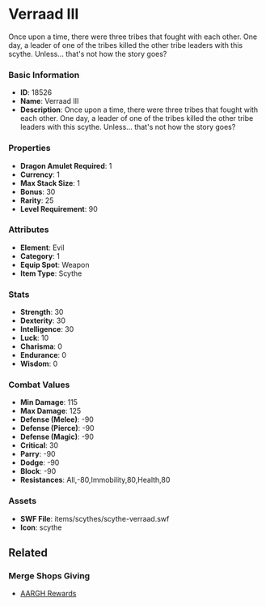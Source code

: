 # Verraad III

Once upon a time, there were three tribes that fought with each other. One day, a leader of one of the tribes killed the other tribe leaders with this scythe. Unless... that's not how the story goes?

### Basic Information

- **ID**: 18526
- **Name**: Verraad III
- **Description**: Once upon a time, there were three tribes that fought with each other. One day, a leader of one of the tribes killed the other tribe leaders with this scythe. Unless... that&#039;s not how the story goes?

### Properties

- **Dragon Amulet Required**: 1
- **Currency**: 1
- **Max Stack Size**: 1
- **Bonus**: 30
- **Rarity**: 25
- **Level Requirement**: 90

### Attributes

- **Element**: Evil
- **Category**: 1
- **Equip Spot**: Weapon
- **Item Type**: Scythe

### Stats

- **Strength**: 30
- **Dexterity**: 30
- **Intelligence**: 30
- **Luck**: 10
- **Charisma**: 0
- **Endurance**: 0
- **Wisdom**: 0

### Combat Values

- **Min Damage**: 115
- **Max Damage**: 125
- **Defense (Melee)**: -90
- **Defense (Pierce)**: -90
- **Defense (Magic)**: -90
- **Critical**: 30
- **Parry**: -90
- **Dodge**: -90
- **Block**: -90
- **Resistances**: All,-80,Immobility,80,Health,80

### Assets

- **SWF File**: items/scythes/scythe-verraad.swf
- **Icon**: scythe

## Related

### Merge Shops Giving

- [AARGH Rewards](../merge-shops/298-aargh-rewards.md)

